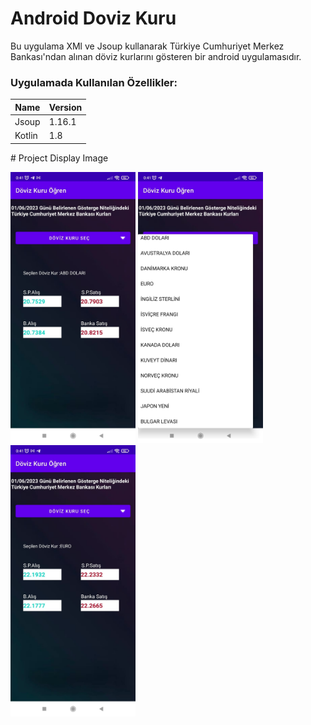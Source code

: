 # Android Doviz Kuru
<p> 
Bu uygulama XMl ve Jsoup kullanarak Türkiye Cumhuriyet Merkez Bankası'ndan alınan döviz kurlarını gösteren bir android uygulamasıdır.
              
### Uygulamada Kullanılan Özellikler:
                    
Name  | Version
------------- | -------------
Jsoup  | 1.16.1
Kotlin  | 1.8
</p>
# Project Display Image
<p>
<a href="https://github.com/BunyaminKiremit/android_doviz_kuru_app/blob/main/images/1.jpeg" target="_blank">
<img src="https://github.com/BunyaminKiremit/android_doviz_kuru_app/blob/main/images/1.jpeg" width="200" style="max-width:100%;"></a>
<a href="https://github.com/BunyaminKiremit/android_doviz_kuru_app/blob/main/images/2.jpeg" target="_blank">
<img src="https://github.com/BunyaminKiremit/android_doviz_kuru_app/blob/main/images/2.jpeg" width="200" style="max-width:100%;"></a>
<a href="https://github.com/BunyaminKiremit/android_doviz_kuru_app/blob/main/images/3.jpeg" target="_blank">
<img src="https://github.com/BunyaminKiremit/android_doviz_kuru_app/blob/main/images/3.jpeg" width="200" style="max-width:100%;"></a>
